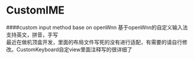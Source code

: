 # CustomIME
####custom input method base on openWnn
基于openWnn的自定义输入法支持英文，拼音，手写<br>
最近在做机顶盒开发，里面的布局文件写死的没有进行适配，有需要的请自行修改。CustomKeyboard自定view里面注释写的很详细了
